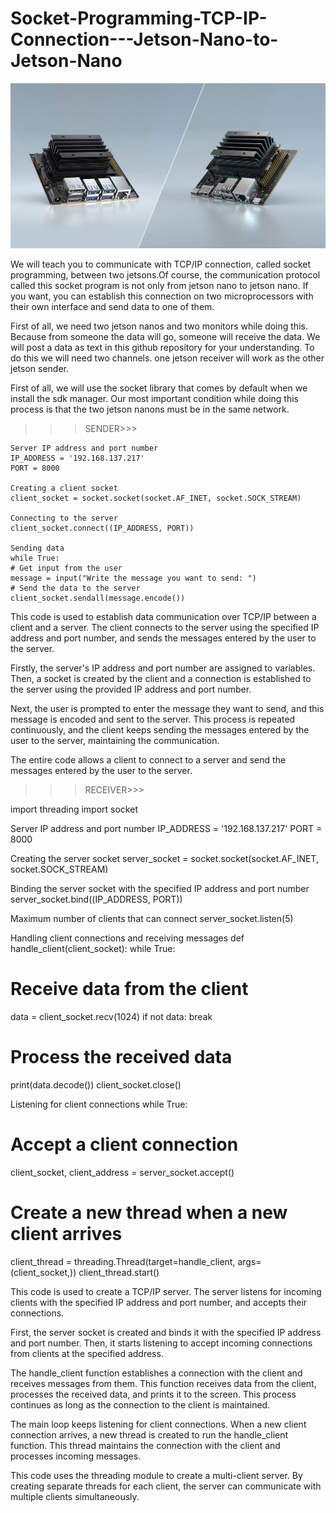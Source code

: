 # Socket-Programming-TCP-IP-Connection---Jetson-Nano-to-Jetson-Nano

![SOCKET PROGRAMMING CONNECTION](https://github.com/ElectronicEngineerr/Socket-Programming-TCP-IP-Connection---Jetson-Nano-to-Jetson-Nano/blob/main/jetson-nano-overview-og.jpg)


We will teach you to communicate with TCP/IP connection, called socket programming, between two jetsons.Of course, the communication protocol called this socket program is not only from jetson nano to jetson nano. If you want, you can establish this connection on two microprocessors with their own interface and send data to one of them.


First of all, we need two jetson nanos and two monitors while doing this. Because from someone the data will go, someone will receive the data. We will post a data as text in this github repository for your understanding. To do this we will need two channels. one jetson receiver will work as the other jetson sender.

First of all, we will use the socket library that comes by default when we install the sdk manager. Our most important condition while doing this process is that the two jetson nanons must be in the same network.

>>>SENDER>>>
```
Server IP address and port number
IP_ADDRESS = '192.168.137.217'
PORT = 8000

Creating a client socket
client_socket = socket.socket(socket.AF_INET, socket.SOCK_STREAM)

Connecting to the server
client_socket.connect((IP_ADDRESS, PORT))

Sending data
while True:
# Get input from the user
message = input("Write the message you want to send: ")
# Send the data to the server
client_socket.sendall(message.encode())
```



This code is used to establish data communication over TCP/IP between a client and a server. The client connects to the server using the specified IP address and port number, and sends the messages entered by the user to the server.

Firstly, the server's IP address and port number are assigned to variables. Then, a socket is created by the client and a connection is established to the server using the provided IP address and port number.

Next, the user is prompted to enter the message they want to send, and this message is encoded and sent to the server. This process is repeated continuously, and the client keeps sending the messages entered by the user to the server, maintaining the communication.

The entire code allows a client to connect to a server and send the messages entered by the user to the server.


>>>RECEIVER>>>


import threading
import socket

Server IP address and port number
IP_ADDRESS = '192.168.137.217'
PORT = 8000

Creating the server socket
server_socket = socket.socket(socket.AF_INET, socket.SOCK_STREAM)

Binding the server socket with the specified IP address and port number
server_socket.bind((IP_ADDRESS, PORT))

Maximum number of clients that can connect
server_socket.listen(5)

Handling client connections and receiving messages
def handle_client(client_socket):
while True:
# Receive data from the client
data = client_socket.recv(1024)
if not data:
break
# Process the received data
print(data.decode())
client_socket.close()

Listening for client connections
while True:
# Accept a client connection
client_socket, client_address = server_socket.accept()
# Create a new thread when a new client arrives
client_thread = threading.Thread(target=handle_client, args=(client_socket,))
client_thread.start() 





This code is used to create a TCP/IP server. The server listens for incoming clients with the specified IP address and port number, and accepts their connections.

First, the server socket is created and binds it with the specified IP address and port number. Then, it starts listening to accept incoming connections from clients at the specified address.

The handle_client function establishes a connection with the client and receives messages from them. This function receives data from the client, processes the received data, and prints it to the screen. This process continues as long as the connection to the client is maintained.

The main loop keeps listening for client connections. When a new client connection arrives, a new thread is created to run the handle_client function. This thread maintains the connection with the client and processes incoming messages.

This code uses the threading module to create a multi-client server. By creating separate threads for each client, the server can communicate with multiple clients simultaneously.


